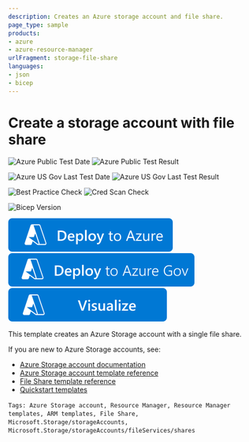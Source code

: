 ```yaml
---
description: Creates an Azure storage account and file share.
page_type: sample
products:
- azure
- azure-resource-manager
urlFragment: storage-file-share
languages:
- json
- bicep
---
```

# Create a storage account with file share

![Azure Public Test Date](https://azurequickstartsservice.blob.core.windows.net/badges/quickstarts/microsoft.storage/storage-file-share/PublicLastTestDate.svg)
![Azure Public Test Result](https://azurequickstartsservice.blob.core.windows.net/badges/quickstarts/microsoft.storage/storage-file-share/PublicDeployment.svg)

![Azure US Gov Last Test Date](https://azurequickstartsservice.blob.core.windows.net/badges/quickstarts/microsoft.storage/storage-file-share/FairfaxLastTestDate.svg)
![Azure US Gov Last Test Result](https://azurequickstartsservice.blob.core.windows.net/badges/quickstarts/microsoft.storage/storage-file-share/FairfaxDeployment.svg)

![Best Practice Check](https://azurequickstartsservice.blob.core.windows.net/badges/quickstarts/microsoft.storage/storage-file-share/BestPracticeResult.svg)
![Cred Scan Check](https://azurequickstartsservice.blob.core.windows.net/badges/quickstarts/microsoft.storage/storage-file-share/CredScanResult.svg)

![Bicep Version](https://azurequickstartsservice.blob.core.windows.net/badges/quickstarts/microsoft.storage/storage-file-share/BicepVersion.svg)

[![Deploy To Azure](https://raw.githubusercontent.com/Azure/azure-quickstart-templates/master/1-CONTRIBUTION-GUIDE/images/deploytoazure.svg?sanitize=true)](https://portal.azure.com/#create/Microsoft.Template/uri/https%3A%2F%2Fraw.githubusercontent.com%2FAzure%2Fazure-quickstart-templates%2Fmaster%2Fquickstarts%2Fmicrosoft.storage%2Fstorage-file-share%2Fazuredeploy.json)
[![Deploy To Azure US Gov](https://raw.githubusercontent.com/Azure/azure-quickstart-templates/master/1-CONTRIBUTION-GUIDE/images/deploytoazuregov.svg?sanitize=true)](https://portal.azure.us/#create/Microsoft.Template/uri/https%3A%2F%2Fraw.githubusercontent.com%2FAzure%2Fazure-quickstart-templates%2Fmaster%2Fquickstarts%2Fmicrosoft.storage%2Fstorage-file-share%2Fazuredeploy.json)
[![Visualize](https://raw.githubusercontent.com/Azure/azure-quickstart-templates/master/1-CONTRIBUTION-GUIDE/images/visualizebutton.svg?sanitize=true)](http://armviz.io/#/?load=https%3A%2F%2Fraw.githubusercontent.com%2FAzure%2Fazure-quickstart-templates%2Fmaster%2Fquickstarts%2Fmicrosoft.storage%2Fstorage-file-share%2Fazuredeploy.json)

This template creates an Azure Storage account with a single file share.

If you are new to Azure Storage accounts, see:

- [Azure Storage account documentation](http://azure.microsoft.com/documentation/articles/storage-create-storage-account/)
- [Azure Storage account template reference](https://docs.microsoft.com/azure/templates/microsoft.storage/allversions)
- [File Share template reference](https://docs.microsoft.com/azure/templates/microsoft.storage/2019-04-01/storageaccounts/fileservices/shares)
- [Quickstart templates](https://azure.microsoft.com/resources/templates/?resourceType=Microsoft.Storage&pageNumber=1&sort=Popular)

`Tags: Azure Storage account, Resource Manager, Resource Manager templates, ARM templates, File Share, Microsoft.Storage/storageAccounts, Microsoft.Storage/storageAccounts/fileServices/shares`

